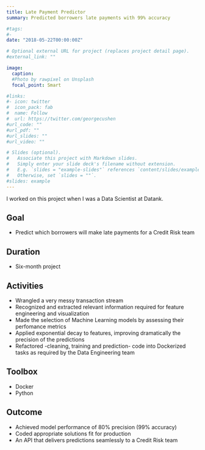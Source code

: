 ```yaml
---
title: Late Payment Predictor
summary: Predicted borrowers late payments with 99% accuracy 

#tags:
#- 
date: "2018-05-22T00:00:00Z"

# Optional external URL for project (replaces project detail page).
#external_link: ""

image:
  caption: 
  #Photo by rawpixel on Unsplash
  focal_point: Smart

#links:
#- icon: twitter
#  icon_pack: fab
#  name: Follow
#  url: https://twitter.com/georgecushen
#url_code: ""
#url_pdf: ""
#url_slides: ""
#url_video: ""

# Slides (optional).
#   Associate this project with Markdown slides.
#   Simply enter your slide deck's filename without extension.
#   E.g. `slides = "example-slides"` references `content/slides/example-slides.md`.
#   Otherwise, set `slides = ""`.
#slides: example
---
```


I worked on this project when I was a Data Scientist at Datank.

## Goal
   - Predict which borrowers will make late payments for a Credit Risk team

## Duration
   - Six-month project

## Activities
   - Wrangled a very messy transaction stream
   - Recognized and extracted relevant information required for feature engineering and visualization
   - Made the selection of Machine Learning models by assessing their perfomance metrics 
   - Applied exponential decay to features, improving dramatically the precision of the predictions
   - Refactored -cleaning, training and prediction- code into Dockerized tasks as required by the Data Engineering team

## Toolbox
   - Docker
   - Python

## Outcome
   - Achieved model performance of 80% precision (99% accuracy)
   - Coded appropriate solutions fit for production
   - An API that delivers predictions seamlessly to a Credit Risk team
